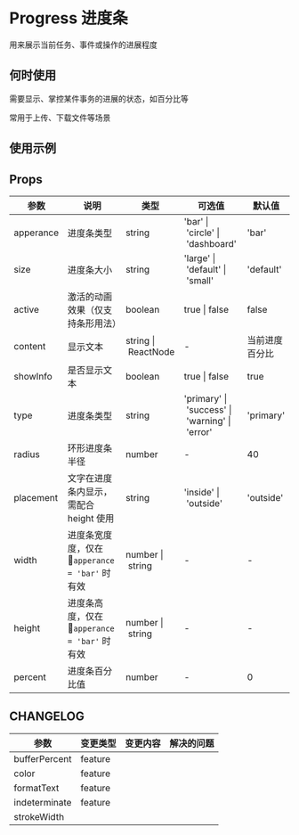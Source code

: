 # Progress 进度条

用来展示当前任务、事件或操作的进展程度

## 何时使用

需要显示、掌控某件事务的进展的状态，如百分比等

常用于上传、下载文件等场景

## 使用示例

<!-- Inject Stories -->

## Props

| 参数        | 说明                                 | 类型                  | 可选值                                            | 默认值       |
| --------- | ---------------------------------- | ------------------- | ---------------------------------------------- | --------- |
| apperance | 进度条类型                              | string              | 'bar' \| 'circle' \| 'dashboard'               | 'bar'     |
| size      | 进度条大小                              | string              | 'large' \| 'default' \| 'small'                | 'default' |
| active    | 激活的动画效果（仅支持条形用法）                   | boolean             | true \| false                                  | false     |
| content   | 显示文本                               | string \| ReactNode | -                                              | 当前进度百分比   |
| showInfo  | 是否显示文本                             | boolean             | true \| false                                  | true      |
| type      | 进度条类型                              | string              | 'primary' \| 'success' \| 'warning' \| 'error' | 'primary' |
| radius    | 环形进度条半径                            | number              | -                                              | 40        |
| placement | 文字在进度条内显示，需配合 height 使用            | string              | 'inside' \| 'outside'                          | 'outside' |
| width     | 进度条宽度度，仅在 `apperance = 'bar'` 时有效 | number \| string    | -                                              | -         |
| height    | 进度条高度，仅在 `apperance = 'bar'` 时有效  | number \| string    | -                                              | -         |
| percent   | 进度条百分比值                            | number              | -                                              | 0         |

## CHANGELOG

| 参数            | 变更类型    | 变更内容 | 解决的问题 |
| ------------- | ------- | ---- | ----- |
| bufferPercent | feature |      |       |
| color         | feature |      |       |
| formatText    | feature |      |       |
| indeterminate | feature |      |       |
| strokeWidth   |         |      |       |
